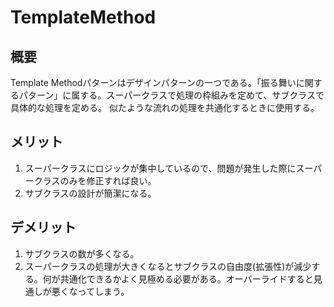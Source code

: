 # TemplateMethod
## 概要
Template Methodパターンはデザインパターンの一つである。「振る舞いに関するパターン」に属する。スーパークラスで処理の枠組みを定めて、サブクラスで具体的な処理を定める。
似たような流れの処理を共通化するときに使用する。

## メリット
1. スーパークラスにロジックが集中しているので、問題が発生した際にスーパークラスのみを修正すれば良い。
2. サブクラスの設計が簡潔になる。

## デメリット
1. サブクラスの数が多くなる。
2. スーパークラスの処理が大きくなるとサブクラスの自由度(拡張性)が減少する。何が共通化できるかよく見極める必要がある。オーバーライドすると見通しが悪くなってしまう。